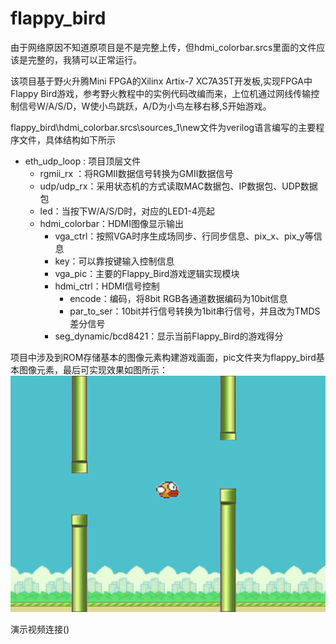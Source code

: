 # flappy_bird
由于网络原因不知道原项目是不是完整上传，但hdmi_colorbar.srcs里面的文件应该是完整的，我猜可以正常运行。

该项目基于野火升腾Mini FPGA的Xilinx Artix-7 XC7A35T开发板,实现FPGA中Flappy Bird游戏，参考野火教程中的实例代码改编而来，上位机通过网线传输控制信号W/A/S/D，W使小鸟跳跃，A/D为小鸟左移右移,S开始游戏。

flappy_bird\hdmi_colorbar.srcs\sources_1\new文件为verilog语言编写的主要程序文件，具体结构如下所示
* eth_udp_loop : 项目顶层文件
  * rgmii_rx ：将RGMII数据信号转换为GMII数据信号
  * udp/udp_rx：采用状态机的方式读取MAC数据包、IP数据包、UDP数据包
  * led：当按下W/A/S/D时，对应的LED1-4亮起
  * hdmi_colorbar：HDMI图像显示输出
    * vga_ctrl：按照VGA时序生成场同步、行同步信息、pix_x、pix_y等信息
    * key：可以靠按键输入控制信息
    * vga_pic：主要的Flappy_Bird游戏逻辑实现模块
    * hdmi_ctrl：HDMI信号控制
      * encode：编码，将8bit RGB各通道数据编码为10bit信息
      * par_to_ser：10bit并行信号转换为1bit串行信号，并且改为TMDS差分信号
    * seg_dynamic/bcd8421：显示当前Flappy_Bird的游戏得分
 
项目中涉及到ROM存储基本的图像元素构建游戏画面，pic文件夹为flappy_bird基本图像元素，最后可实现效果如图所示：
![图像](https://github.com/kiterunner347/flappy_bird/blob/main/pic/%E7%A4%BA%E6%84%8F%E5%9B%BE.png)

演示视频连接()
